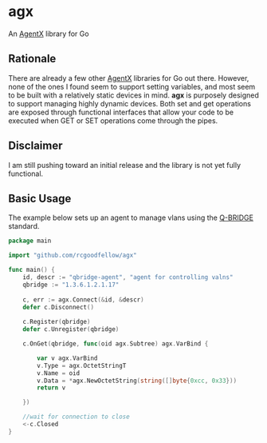 # agx
An [AgentX](https://tools.ietf.org/html/rfc2741) library for Go

## Rationale
There are already a few other [AgentX](https://tools.ietf.org/html/rfc2741) libraries for Go out there. However, none of the ones I found seem to support setting variables, and most seem to be built with a relatively static devices in mind. **agx** is purposely designed to support managing highly dynamic devices. Both set and get operations are exposed through functional interfaces that allow your code to be executed when GET or SET operations come through the pipes.

## Disclaimer 
I am still pushing toward an initial release and the library is not yet fully functional.

## Basic Usage
The example below sets up an agent to manage vlans using the [Q-BRIDGE](https://tools.ietf.org/html/rfc4363) standard.
```go
package main

import "github.com/rcgoodfellow/agx"

func main() {
	id, descr := "qbridge-agent", "agent for controlling valns"
	qbridge := "1.3.6.1.2.1.17"
	
	c, err := agx.Connect(&id, &descr)
	defer c.Disconnect()
	
	c.Register(qbridge)
	defer c.Unregister(qbridge)

	c.OnGet(qbridge, func(oid agx.Subtree) agx.VarBind {

		var v agx.VarBind
		v.Type = agx.OctetStringT
		v.Name = oid
		v.Data = *agx.NewOctetString(string([]byte{0xcc, 0x33}))
		return v

	})

	//wait for connection to close
	<-c.Closed
}
```
